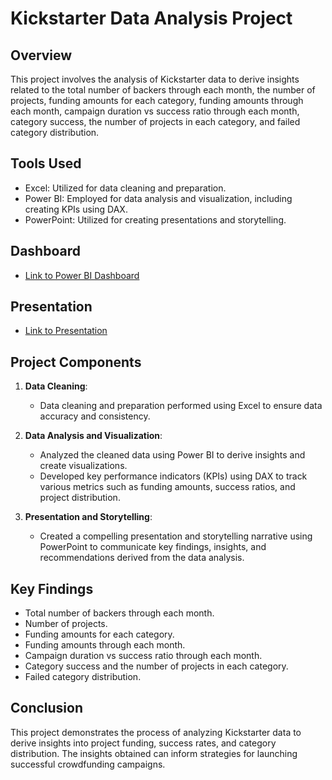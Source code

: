 # Kickstarter Data Analysis Project

## Overview
This project involves the analysis of Kickstarter data to derive insights related to the total number of backers through each month, the number of projects, funding amounts for each category, funding amounts through each month, campaign duration vs success ratio through each month, category success, the number of projects in each category, and failed category distribution.

## Tools Used
- Excel: Utilized for data cleaning and preparation.
- Power BI: Employed for data analysis and visualization, including creating KPIs using DAX.
- PowerPoint: Utilized for creating presentations and storytelling.

## Dashboard
- [Link to Power BI Dashboard](https://app.powerbi.com/view?r=eyJrIjoiMTVkZGE0ZGEtNWI1MS00NjU3LWE4M2MtNzAwODE5NmZhYTI3IiwidCI6ImRmODY3OWNkLWE4MGUtNDVkOC05OWFjLWM4M2VkN2ZmOTVhMCJ9)

## Presentation
- [Link to Presentation](https://www.canva.com/design/DAFjowY8dJQ/25d14F0VCj3hglLUGCWctg/watch)

## Project Components
1. **Data Cleaning**: 
   - Data cleaning and preparation performed using Excel to ensure data accuracy and consistency.

2. **Data Analysis and Visualization**:
   - Analyzed the cleaned data using Power BI to derive insights and create visualizations.
   - Developed key performance indicators (KPIs) using DAX to track various metrics such as funding amounts, success ratios, and project distribution.

3. **Presentation and Storytelling**:
   - Created a compelling presentation and storytelling narrative using PowerPoint to communicate key findings, insights, and recommendations derived from the data analysis.

## Key Findings
- Total number of backers through each month.
- Number of projects.
- Funding amounts for each category.
- Funding amounts through each month.
- Campaign duration vs success ratio through each month.
- Category success and the number of projects in each category.
- Failed category distribution.

## Conclusion
This project demonstrates the process of analyzing Kickstarter data to derive insights into project funding, success rates, and category distribution. The insights obtained can inform strategies for launching successful crowdfunding campaigns.
 
